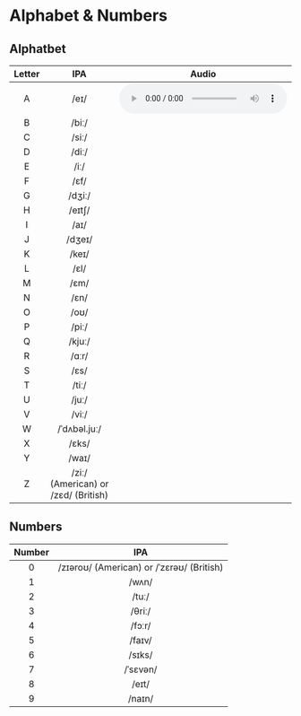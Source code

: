 # Alphabet & Numbers

## Alphatbet

| Letter | IPA    | Audio |
|:--------:|:--------:|:--------:|
| A      | /eɪ/   | <audio controls="controls"><source type="audio/mp3" src="docs/listening/audio/ttsmaker-file-2024-9-19-23-58-17.mp3"></source></audio> |
| B      | /biː/  |
| C      | /siː/  |
| D      | /diː/  |
| E      | /iː/   |
| F      | /ɛf/   |
| G      | /dʒiː/ |
| H      | /eɪtʃ/ |
| I      | /aɪ/   |
| J      | /dʒeɪ/ |
| K      | /keɪ/  |
| L      | /ɛl/   |
| M      | /ɛm/   |
| N      | /ɛn/   |
| O      | /oʊ/   |
| P      | /piː/  |
| Q      | /kjuː/ |
| R      | /ɑːr/  |
| S      | /ɛs/   |
| T      | /tiː/  |
| U      | /juː/  |
| V      | /viː/  |
| W      | /ˈdʌbəl.juː/ |
| X      | /ɛks/  |
| Y      | /waɪ/  |
| Z      | /ziː/ (American) or /zɛd/ (British) |

## Numbers
| Number | IPA    |
|:--------:|:--------:|
| 0      | /zɪəroʊ/ (American) or /ˈzɛrəʊ/ (British) |
| 1      | /wʌn/  |
| 2      | /tuː/  |
| 3      | /θriː/ |
| 4      | /fɔːr/ |
| 5      | /faɪv/ |
| 6      | /sɪks/ |
| 7      | /ˈsɛvən/ |
| 8      | /eɪt/  |
| 9      | /naɪn/ |

<!-- <audio controls>
  <source src="ttsmaker-file-2024-9-19-23-58-17.mp3" type="audio/mpeg">
  Your browser does not support the audio element.
</audio> -->